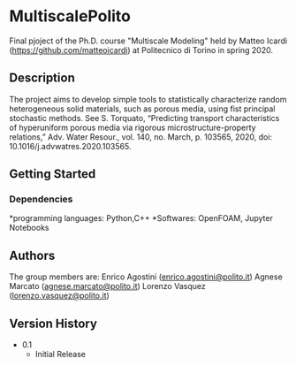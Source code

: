 # MultiscalePolito

Final pjoject of the Ph.D. course "Multiscale Modeling" held by Matteo Icardi (https://github.com/matteoicardi) at Politecnico di Torino in spring 2020.

## Description

The project aims  to develop simple tools to statistically characterize random heterogeneous solid materials, such as porous media, using fist principal stochastic methods. 
See S. Torquato, “Predicting transport characteristics of hyperuniform porous media via rigorous microstructure-property relations,” Adv. Water Resour., vol. 140, no. March, p. 103565, 2020, doi: 10.1016/j.advwatres.2020.103565.
## Getting Started

### Dependencies

*programming languages: Python,C++
*Softwares: OpenFOAM,  Jupyter Notebooks


## Authors

The group members are: 
Enrico Agostini (enrico.agostini@polito.it)
Agnese Marcato (agnese.marcato@polito.it)
Lorenzo Vasquez (lorenzo.vasquez@polito.it)


## Version History

* 0.1
    * Initial Release
